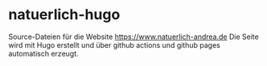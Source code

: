 # natuerlich-hugo

Source-Dateien für die Website https://www.natuerlich-andrea.de
Die Seite wird mit Hugo erstellt und über github actions und github pages automatisch erzeugt.
